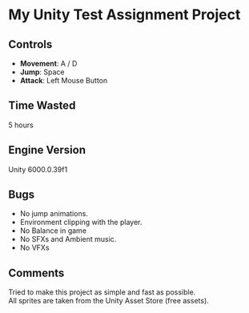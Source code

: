 # My Unity Test Assignment Project

## Controls
- **Movement**: A / D  
- **Jump**: Space  
- **Attack**: Left Mouse Button  

## Time Wasted
5 hours  

## Engine Version
Unity 6000.0.39f1  

## Bugs
- No jump animations.
- Environment clipping with the player.
- No Balance in game
- No SFXs and Ambient music.
- No VFXs

## Comments
Tried to make this project as simple and fast as possible.  
All sprites are taken from the Unity Asset Store (free assets).  


